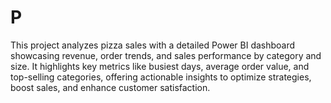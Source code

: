 # P
This project analyzes pizza sales with a detailed Power BI dashboard showcasing revenue, order trends, and sales performance by category and size. It highlights key metrics like busiest days, average order value, and top-selling categories, offering actionable insights to optimize strategies, boost sales, and enhance customer satisfaction.
